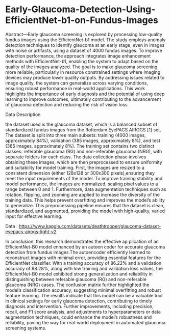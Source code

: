 # Early-Glaucoma-Detection-Using-EfficientNet-b1-on-Fundus-Images

Abstract—Early glaucoma screening is explored by processing low-quality fundus images using the EfficientNet-b1 model. The study employs anomaly detection techniques to identify glaucoma at an early stage, even in images with noise or artifacts, using a dataset of 4000 fundus images. To improve detection performance, the approach integrates image enhancement methods with EfficientNet-b1, enabling the system to adapt based on the quality of the images analyzed. The goal is to make glaucoma screening more reliable, particularly in resource constrained settings where imaging devices may produce lower quality outputs. By addressing issues related to image quality, the system can generalize across varying conditions, ensuring robust performance in real-world applications. This work highlights the importance of early diagnosis and the potential of using deep learning to improve outcomes, ultimately contributing to the advancement of glaucoma detection and reducing the risk of
vision loss.

Data Description

the dataset used is the glaucoma dataset, which is a balanced subset of standardized fundus images from the Rotterdam EyePACS AIROGS [1] set. The dataset is split
into three main subsets: training (4000 images, approximately 84%), validation (385 images, approximately 8%), and test (385 images, approximately 8%). The training set contains two distinct classes: referable glaucoma (RG) and non-referable glaucoma (NRG), with separate folders for each class. The data collection phase involves obtaining these images, which are then preprocessed to ensure uniformity and suitability for model training. First, the images are resized to a consistent dimension (either 128x128 or 300x300 pixels),ensuring they meet the input requirements of the model. To improve training stability and model performance, the images are normalized, scaling pixel values to a range between 0 and 1. Furthermore, data augmentation techniques such as rotation, flipping, and zooming are applied to increase the diversity of the training data. This helps prevent overfitting and improves the model’s ability to generalize. This preprocessing pipeline ensures that the dataset is clean, standardized, and augmented, providing the model with high-quality, varied input for effective learning.

Data : https://www.kaggle.com/datasets/deathtrooper/glaucoma-dataset-eyepacs-airogs-light-v2

In conclusion, this research demonstrates the effective ap plication of an EfficientNet-B0 model enhanced by an autoen coder for accurate glaucoma detection from fundus images.The autoencoder efficiently learned to reconstruct images with minimal error, providing essential features for the EfficientNet classifier. With a training accuracy of 86.22% and a validation accuracy of 88.28%, along with low training and validation loss values, the EfficientNet-B0 model exhibited strong generalization and reliability in distinguishing between referable glaucoma (RG) and non-referable glaucoma (NRG) cases. The confusion matrix further highlighted the model’s classification accuracy, suggesting minimal overfitting and robust feature learning. The results indicate that this model can be a valuable tool in clinical settings for early glaucoma detection, contributing to timely diagnosis and intervention. Further improvements, including precision, recall, and F1
score analysis, and adjustments to hyperparameters or data augmentation techniques, could enhance the model’s robustness and reliability, paving the way for real-world deployment in automated glaucoma screening systems.
